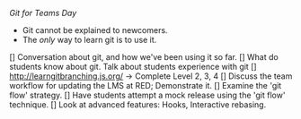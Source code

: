*Git for Teams Day*

- Git cannot be explained to newcomers.
- The *only* way to learn git is to use it.

[] Conversation about git, and how we've been using it so far.
[] What do students know about git. Talk about students experience with git
[] http://learngitbranching.js.org/ -> Complete Level 2, 3, 4
[] Discuss the team workflow for updating the LMS at RED; Demonstrate it.
[] Examine the 'git flow' strategy.
[] Have students attempt a mock release using the 'git flow' technique.
[] Look at advanced features: Hooks, Interactive rebasing.
